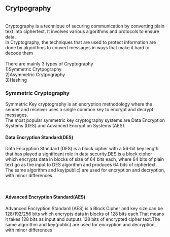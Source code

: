 <h2>Crytpography</h2>
<br>
Cryptography is a technique of securing communication by converting plain text into ciphertext. It involves various algorithms and protocols to ensure data.
<br>
In Cryptography, the techniques that are used to protect information are done by algorithms to convert messages in ways that make it hard to decode them
<br>
<br>
There are mainly 3 types of Cryptography
<br>
1)Symmetric Crytpography
<br>
2)Asymmetric Crytpography
<br>
3)Hashing

<br>

<div>
<h3>Symmetric Cryptography</h3>

Symmetric Key cryptography is an encryption methodology where the sender and receiver uses a single common key to encrypt and decrypt messages.
<br>
The most popular symmetric key cryptography systems are Data Encryption Systems (DES) and Advanced Encryption Systems (AES).
<br>

<h4>Data Encryption Standard(DES)</h4>

Data Encryption Standard (DES) is a block cipher with a 56-bit key length that has played a significant role in data security.DES is a block cipher which encrypts data in blocks of size of 64 bits each, where 64 bits of plain text go as the input to DES algorithm and produces 64 bits of ciphertext. The same algorithm and key(public) are used for encryption and decryption, with minor differences.

<br>

<h4>Advanced Encryption Standard(AES)</h4>

Advanced Encryption Standard (AES) is a Block Cipher and key size can be 128/192/256 bits which encrypts data in blocks of 128 bits each.That means it takes 128 bits as input and outputs 128 bits of encrypted cipher text.The same algorithm and key(public) are used for encryption and decryption, with minor differences

<br>
</div>